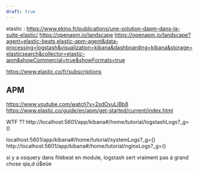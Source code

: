 ```yaml
---
draft: true
---
```


elastic :
https://www.ekino.fr/publications/une-solution-dapm-dans-la-suite-elastic/
https://openapm.io/landscape
https://openapm.io/landscape?agent=elastic-beats,elastic-apm-agent&data-processing=logstash&visualization=kibana&dashboarding=kibana&storage=elasticsearch&collector=elastic-apm&showCommercial=true&showFormats=true

https://www.elastic.co/fr/subscriptions

## APM

https://www.youtube.com/watch?v=2sdOvuLiBb8
https://www.elastic.co/guide/en/apm/get-started/current/index.html

WTF ?? http://localhost:5601/app/kibana#/home/tutorial/logstashLogs?\_g=()

localhost:5601/app/kibana#/home/tutorial/systemLogs?\_g=() http://localhost:5601/app/kibana#/home/tutorial/nginxLogs?\_g=()

si y a osquery dans filebeat en module, logstash sert vraiment pas à grand chose qia,d ù$eùe

